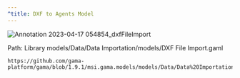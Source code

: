 ```yaml
---
^title: DXF to Agents Model
---
```


![Annotation 2023-04-17 054854_dxfFileImport](https://user-images.githubusercontent.com/4437331/232374166-6a58fa6d-bfda-4d64-9cf5-3bff2e7d9da1.png)

Path: Library models/Data/Data Importation/models/DXF File Import.gaml

```gaml reference
https://github.com/gama-platform/gama/blob/1.9.1/msi.gama.models/models/Data/Data%20Importation/models/DXF%20File%20Import.gaml
```


